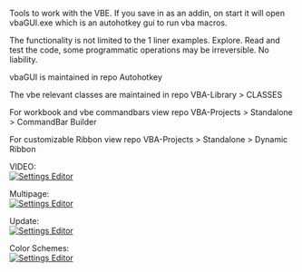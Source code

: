 Tools to work with the VBE.
If you save in as an addin, on start it will open vbaGUI.exe which is an autohotkey gui to run vba macros.

The functionality is not limited to the 1 liner examples. Explore.
Read and test the code, some programmatic operations may be irreversible. No liability.

vbaGUI is maintained in repo Autohotkey

The vbe relevant classes are maintained in repo VBA-Library > CLASSES

For workbook and vbe commandbars view repo VBA-Projects > Standalone > CommandBar Builder

For customizable Ribbon view repo VBA-Projects > Standalone > Dynamic Ribbon

VIDEO:  
[![Settings Editor](https://img.youtube.com/vi/CijT9hZ3Z_g/0.jpg)](https://www.youtube.com/watch?v=CijT9hZ3Z_g)

Multipage:  
[![Settings Editor](https://img.youtube.com/vi/KpFNGfNe_Ls/0.jpg)](https://www.youtube.com/watch?v=KpFNGfNe_Ls)  

Update:  
[![Settings Editor](https://img.youtube.com/vi/O8ZDGW06z_I/0.jpg)](https://www.youtube.com/watch?v=O8ZDGW06z_I)

Color Schemes:  
[![Settings Editor](https://img.youtube.com/vi/BfmRm5kRqMA/0.jpg)](https://www.youtube.com/watch?v=BfmRm5kRqMA)

